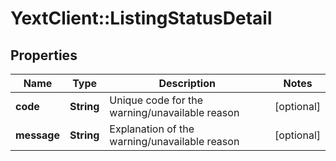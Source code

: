 # YextClient::ListingStatusDetail

## Properties
Name | Type | Description | Notes
------------ | ------------- | ------------- | -------------
**code** | **String** | Unique code for the warning/unavailable reason | [optional] 
**message** | **String** | Explanation of the warning/unavailable reason | [optional] 


